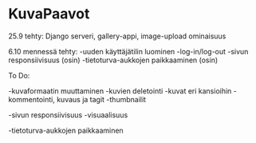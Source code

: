 # KuvaPaavot

25.9 tehty:
Django serveri, gallery-appi, image-upload ominaisuus

6.10 mennessä tehty:
-uuden käyttäjätilin luominen
-log-in/log-out
-sivun responsiivisuus (osin)
-tietoturva-aukkojen paikkaaminen (osin)

To Do:

-kuvaformaatin muuttaminen
-kuvien deletointi
-kuvat eri kansioihin
-kommentointi, kuvaus ja tagit
-thumbnailit

-sivun responsiivisuus
-visuaalisuus

-tietoturva-aukkojen paikkaaminen

